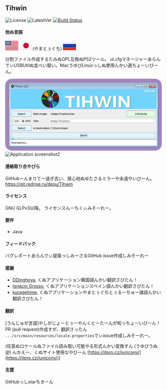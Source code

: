 ## Tihwin
![License](https://img.shields.io/badge/License-GPLv3-blue.svg) ![LatestVer](https://img.shields.io/github/release/developersu/Tihwin.svg) [![Build Status](https://ci.redrise.ru/api/badges/desu/Tihwin/status.svg)](https://ci.redrise.ru/desu/Tihwin)

#### 他ぬ言語
[![英語](flag/us-flag.svg)](README.md) 
[![やまとぅぐち](flag/jp-flag.svg)](README_JP.md)(やまとぅぐち) 
[![ロシア語](flag/ru-flag.svg)](README_RU.md)

分割ファイル作成するたみぬOPL互換ぬPS2ツール。 ul.cfgマネージャーあらんでぃUSBUtilぬ並べい替い。MacうゆびLinuxっしぬ使用んかい適ちょーいびーん。

![Application screenshot1](screenshots/1.png)
![Application screenshot2](screenshots/2.png)

#### 連絡取り合やびら

GitHubーんまりてー過ぎ去い、居心地ぬゆたさるミラーや永遠やいびーん。 https://git.redrise.ru/desu/Tihwin

#### ライセンス

GNU GLPv3以降。 ライセンスんーちくぃみそーれー。

#### 要件

* Java

#### フィードバック

バグレポートあらんでぃ提案っしみーさるGitHub issue作成しみそーれー

#### 感謝

* [DDinghoya](https://github.com/DDinghoya), くぬアプリケーション韓国語んかい翻訳さびたん！
* [Ignacio Grosso](https://github.com/blckbearx), くぬアプリケーションスペイン語んかい翻訳さびたん！
* [kuragehime](https://github.com/kuragehimekurara1), くぬアプリケーションやまとぅぐちとぅるーちゅー諸語んかい翻訳さびたん！

#### 翻訳

[うんじゅが言語]やしがじょーとぅーやんくとーたーんが知っちょーいびーん！PR (pull request)作成すが、翻訳さったん `.../src/main/resources/locale.properties`でぃissue作成しみそーれー。

(任意ぬロケールぬファイル読み取い可能やる形式んかい変換すん (うゆびうぬ逆) んかえー、くぬサイト使用なやびーん [https://itpro.cz/juniconv/](https://itpro.cz/juniconv/))

#### 支援

GitHubっしstarちきーん
